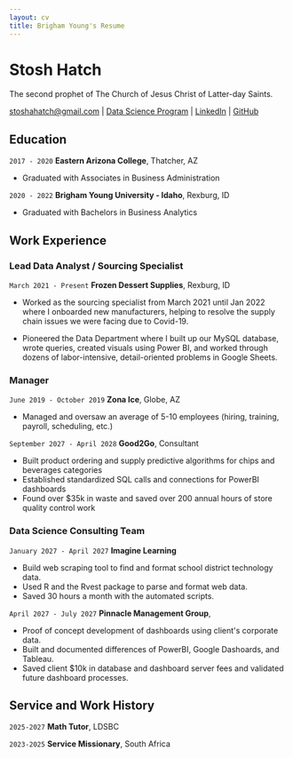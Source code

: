 ```yaml
---
layout: cv
title: Brigham Young's Resume
---
```

# Stosh Hatch
The second prophet of The Church of Jesus Christ of Latter-day Saints.

<div id="webaddress">
<a href="stoshahatch@gmail.com">stoshahatch@gmail.com</a>
| <a href="https://byuidatascience.github.io/development.html">Data Science Program</a>
| <a href="https://www.linkedin.com/groups/13537407/">LinkedIn</a>
| <a href="https://github.com/byuids-resumes">GitHub</a>
</div>

<!-- https://www.monique.tech/the-art-of-markdown -->

## Education

`2017 - 2020`
__Eastern Arizona College__, Thatcher, AZ

- Graduated with Associates in Business Administration

`2020 - 2022`
__Brigham Young University - Idaho__, Rexburg, ID

- Graduated with Bachelors in Business Analytics


## Work Experience

### Lead Data Analyst / Sourcing Specialist

`March 2021 - Present`
__Frozen Dessert Supplies__, Rexburg, ID

- Worked as the sourcing specialist from March 2021 until Jan 2022 where I onboarded new manufacturers, helping to resolve the supply chain issues we were facing due to Covid-19.
* Pioneered the Data Department where I built up our MySQL database, wrote queries, created visuals using Power BI, and worked through dozens of labor-intensive, detail-oriented problems in Google Sheets.


### Manager

`June 2019 - October 2019`
__Zona Ice__, Globe, AZ

- Managed and oversaw an average of 5-10 employees (hiring, training, payroll, scheduling, etc.)

`September 2027 - April 2028`
__Good2Go__, Consultant

- Built product ordering and supply predictive algorithms for chips and beverages categories
- Established standardized SQL calls and connections for PowerBI dashboards
- Found over $35k in waste and saved over 200 annual hours of store quality control work 

### Data Science Consulting Team

`January 2027 - April 2027`
__Imagine Learning__

- Build web scraping tool to find and format school district technology data.
- Used R and the Rvest package to parse and format web data.
- Saved 30 hours a month with the automated scripts.

`April 2027 - July 2027`
__Pinnacle Management Group__, 

- Proof of concept development of dashboards using client's corporate data.
- Built and documented differences of PowerBI, Google Dashoards, and Tableau.
- Saved client $10k in database and dashboard server fees and validated future dashboard processes.


## Service and Work History

`2025-2027`
__Math Tutor__, LDSBC


`2023-2025`
__Service Missionary__, South Africa



<!-- ### Footer

Last updated: May 2013 -->


